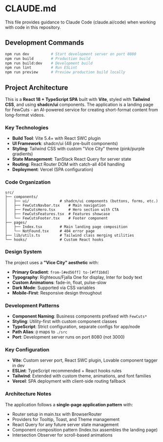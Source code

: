 # CLAUDE.md

This file provides guidance to Claude Code (claude.ai/code) when working with code in this repository.

## Development Commands

```bash
npm run dev          # Start development server on port 8080
npm run build        # Production build
npm run build:dev    # Development build
npm run lint         # Run ESLint
npm run preview      # Preview production build locally
```

## Project Architecture

This is a **React 18 + TypeScript SPA** built with **Vite**, styled with **Tailwind CSS**, and using **shadcn/ui** components. The application is a landing page for FewCuts - an AI-powered service for creating short-format content from long-format videos.

### Key Technologies
- **Build Tool**: Vite 5.4+ with React SWC plugin
- **UI Framework**: shadcn/ui (48 pre-built components)
- **Styling**: Tailwind CSS with custom "Vice City" theme (pink/purple gradients)
- **State Management**: TanStack React Query for server state
- **Routing**: React Router DOM with catch-all 404 handling
- **Deployment**: Vercel (SPA configuration)

### Code Organization

```
src/
├── components/
│   ├── ui/              # shadcn/ui components (buttons, forms, etc.)
│   ├── FewCutsNavbar.tsx    # Main navigation
│   ├── FewCutsHero.tsx      # Hero section with CTA
│   ├── FewCutsFeatures.tsx  # Features showcase
│   └── FewCutsFooter.tsx    # Footer component
├── pages/
│   ├── Index.tsx        # Main landing page composition
│   └── NotFound.tsx     # 404 error page
├── lib/utils.ts         # Tailwind class merging utilities
└── hooks/               # Custom React hooks
```

### Design System

The project uses a **"Vice City" aesthetic** with:
- **Primary Gradient**: `from-[#ed56ff] to-[#ff1b8d]`
- **Typography**: Righteous/Fjalla One for display, Inter for body text
- **Custom Animations**: fade-in, float, pulse-slow
- **Dark Mode**: Supported via CSS variables
- **Mobile-First**: Responsive design throughout

### Development Patterns

- **Component Naming**: Business components prefixed with `FewCuts*`
- **Styling**: Utility-first with custom component classes
- **TypeScript**: Strict configuration, separate configs for app/node
- **Path Alias**: `@` maps to `./src`
- **Port**: Development server runs on port 8080 (not 3000)

### Key Configuration

- **Vite**: Custom server port, React SWC plugin, Lovable component tagger in dev
- **ESLint**: TypeScript recommended + React hooks rules
- **Tailwind**: Extended with custom theme, animations, and font families
- **Vercel**: SPA deployment with client-side routing fallback

### Architecture Notes

The application follows a **single-page application pattern** with:
- Router setup in main.tsx with BrowserRouter
- Providers for Tooltip, Toast, and Theme management
- React Query for any future server state management
- Component composition pattern (Index.tsx assembles the landing page)
- Intersection Observer for scroll-based animations